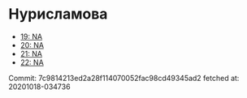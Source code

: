 # Нурисламова
- [19: NA](19.md)
- [20: NA](20.md)
- [21: NA](21.md)
- [22: NA](22.md)

Commit: 7c9814213ed2a28f114070052fac98cd49345ad2
 fetched at: 20201018-034736
